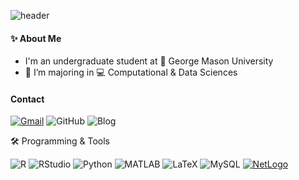 ![header](https://capsule-render.vercel.app/api?type=waving&color=gradient&height=300&section=header&text=Good%20to%20see%20you%20%F0%9F%A4%97)

#### ✨ About Me

- I'm an undergraduate student at 🏫 George Mason University
- 🌱 I’m majoring in 💻 Computational & Data Sciences

#### Contact
[![Gmail](https://img.shields.io/badge/Gmail-D14836?style=for-the-badge&logo=gmail&logoColor=white)](mailto:thnoo95@gmail.com)
![GitHub](https://img.shields.io/badge/GitHub-181717?style=for-the-badge&logo=github&logoColor=white)
![Blog](https://img.shields.io/badge/Blog-FF5722?style=for-the-badge&logo=blogger&logoColor=white)

🛠️ Programming & Tools

![R](https://img.shields.io/badge/R-276DC3?style=for-the-badge&logo=r&logoColor=white)
![RStudio](https://img.shields.io/badge/RStudio-75AADB?style=for-the-badge&logo=rstudio&logoColor=white)
![Python](https://img.shields.io/badge/Python-3776AB?style=for-the-badge&logo=python&logoColor=white)
![MATLAB](https://img.shields.io/badge/MATLAB-0076A8?style=for-the-badge&logo=mathworks&logoColor=white)
![LaTeX](https://img.shields.io/badge/LaTeX-008080?style=for-the-badge&logo=latex&logoColor=white)
![MySQL](https://img.shields.io/badge/MySQL-4479A1?style=for-the-badge&logo=mysql&logoColor=white)
[![NetLogo](https://img.shields.io/badge/NetLogo-0F4D92?style=for-the-badge&logoColor=white)](https://ccl.northwestern.edu/netlogo/)
